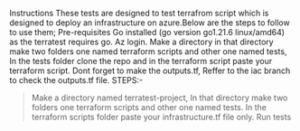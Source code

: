 Instructions
These tests are designed to test terrafrom script which is designed to deploy an infrastructure on azure.Below are the steps to follow to use them;
Pre-requisites 
Go installed (go version go1.21.6 linux/amd64) as the terratest requires go.
Az login.
Make a directory in that directory make two folders one named terraform scripts and other one named tests, In the tests folder clone the repo and in the terraform
script paste your terraform script. Dont forget to make the outputs.tf, Reffer to the iac branch to check the outputs.tf file.
STEPS:-
 > Make a directory named terratest-project, In that directory make two folders one terraform scripts and other one named tests.
 > In the terraform scripts folder paste your infrastructure.tf file only.
 > Run tests
